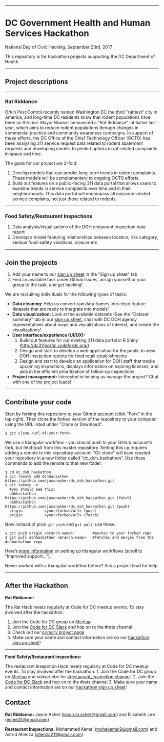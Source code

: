***
# DC Government Health and Human Services Hackathon
National Day of Civic Hacking, September 23rd, 2017

This repository is for hackathon projects supporting the DC Department of Health.

***
## Project descriptions
***
### Rat Riddance
Orkin Pest Control recently named Washington DC the third "rattiest" city in America, and long-time DC residents know that rodent populations have been on the rise. Mayor Bowser announced a "Rat Riddance" intitiative last year, which aims to reduce rodent populations through changes in commercial practice and community awareness campaigns. In support of these efforts, the DC Office of the Chief Technology Officer (OCTO) has been analyzing 311 service request data related to rodent abatement requests and developing models to predict upticks in rat-related complaints in space and time.

The goals for our project are 2-fold:
  1. Develop models that can predict long-term trends in rodent complaints. These models will be complementary to ongoing OCTO efforts.
  2. Build out features on a public-facing 311 data portal that allows users to examine trends in service complaints over time and in their neighborhoods. This data portal will encompass all nuisance-related service complains, not just those related to rodents.
***
### Food Safety/Restaurant Inspections
  1. Data analysis/visualizations of the DOH restaurant inspection data report
  2. Develop a model featuring relationships between location, risk category, serious food-safety violations, closure etc.


***
## Join the projects

1. Add your name to our [sign up sheet](https://docs.google.com/spreadsheets/d/1dp82BlwxMHGIiNPjfspWBkp_K1SZox0PXug8J8aOssU/edit?usp=sharing) in the "Sign up sheet" tab
2. Find an available task under Github Issues, assign yourself or your group to the task, and get hacking!

We are recruiting individuals for the following types of tasks:

* **Data cleaning:** Help us convert raw data frames into clean feature datasets that are ready to integrate into models!
* **Data visualization:** Look at the available datasets (See the "Dataset summary" tab in our [sign up sheet](https://docs.google.com/spreadsheets/d/1dp82BlwxMHGIiNPjfspWBkp_K1SZox0PXug8J8aOssU/edit?usp=sharing), chat with DC DOH agency representatives about maps and visualizations of interest, and create the visualizations!
* **User interface/experience (UI/UX):**
  1. Build out features for our existing 311 data portal in R Shiny (http://dc311portal.codefordc.org/)
  2. Design and start to develop a web application for the public to view DOH insepction reports for food retail establishments  
  3. Design and start to develop an application for DOH staff that tracks upcoming inspections, displays information on expiring licenses, and aids in the efficient prioritization of follow-up inspections.
* **Project management:** Interested in helping us manage the project? Chat with one of the project leads!
***
## Contribute your code

Start by forking this repository to your Github account (click "Fork" in the top right).
Then clone the forked version of the repository to your computer using the URL listed under "Clone or Download".
```
$ git clone <url-of-your-fork>
```
We use a triangular workflow - you should push to your Github account's fork, but fetch/pull from this master repository. Setting this up requires adding a remote to this repository account. "Git clone" will have created your repository in a new folder called "dc_doh_hackathon". Use these commands to add the remote to that new folder:
```
$ cd dc_doh_hackathon
$ git remote add dohhackathon https://github.com/jasonasher/dc_doh_hackathon.git
$ git remote -v
  #you should see this:
  dohhackathon       https://github.com/jasonasher/dc_doh_hackathon.git (fetch)
  dohhackathon       https://github.com/jasonasher/dc_doh_hackathon.git (push)
  origin          <your/forked/url> (push)
  origin          <your/forked/url> (fetch)
```
Now instead of plain `git push` and `git pull`, use these:

```
$ git push origin <branch-name>         #pushes to your forked repo
$ git pull dohhackathon <branch-name>   #fetches and merges from the dohhackathon repo
```
Here’s [more information](https://github.com/blog/2042-git-2-5-including-multiple-worktrees-and-triangular-workflows#improved-support-for-triangular-workflows) on setting up triangular workflows (scroll to “Improved support…”).

Never worked with a triangular workflow before? Ask a project lead for help.
***
## After the Hackathon

**Rat Riddance:**

The Rat Hack meets regularly at Code for DC meetup events. To stay involved after the hackathon:
  1. Join the Code for DC group on [Meetup](https://www.meetup.com/)
  2. Join the [Code for DC Slack](https://codefordc.org/joinslack) and hop on to the #rats channel
  3. Check out our [primary project page](https://eclee25.github.io/the-rat-hack/)
  4. Make sure your name and contact information are on our [hackathon sign up sheet](https://docs.google.com/spreadsheets/d/1dp82BlwxMHGIiNPjfspWBkp_K1SZox0PXug8J8aOssU/edit?usp=sharing)!

***
  **Food Safety/Restaurant Inspections:**

  The restaurant insepction Hack meets regularly at Code for DC meetup events. To stay involved after the hackathon:
    1. Join the Code for DC group on [Meetup](https://www.meetup.com/) and subscripbe for [#restaurant_inspection channel](https://codefordc.slack.com/messages/C221SGTKJ/search/in:%23restaurant_inspection/).
    2. Join the [Code for DC Slack](https://codefordc.org/joinslack) and hop on to the #rats channel
    3. Make sure your name and contact information are on our [hackathon sign up sheet](https://docs.google.com/spreadsheets/d/1dp82BlwxMHGIiNPjfspWBkp_K1SZox0PXug8J8aOssU/edit?usp=sharing)!



## Contact

**Rat Riddance:** Jason Asher (jason.m.asher@gmail.com) and Elizabeth Lee (eclee25@gmail.com)

**Restaurant Inspections:** Mohammed Kemal (mohakemal9@gmail.com) and Astrid Atienza (atienza211@gmail.com)
